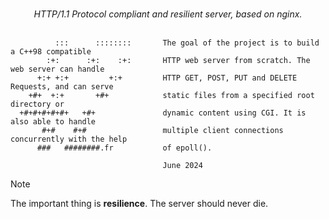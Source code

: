 <p align="center">
  <i><br>HTTP/1.1 Protocol compliant and resilient server, based on nginx.</i><br><br>
</p>

```
          :::      ::::::::       The goal of the project is to build a C++98 compatible
        :+:      :+:    :+:       HTTP web server from scratch. The web server can handle
      +:+ +:+         +:+         HTTP GET, POST, PUT and DELETE Requests, and can serve
    +#+  +:+       +#+            static files from a specified root directory or
  +#+#+#+#+#+   +#+               dynamic content using CGI. It is also able to handle
       #+#    #+#                 multiple client connections concurrently with the help
      ###   ########.fr           of epoll().

                                  June 2024
```

> [!NOTE]
> The important thing is **resilience**. The server should never die.
